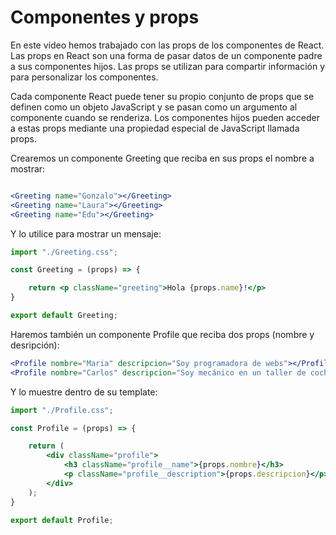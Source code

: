 # Componentes y props

En este vídeo hemos trabajado con las props de los componentes de React. Las props en React son una forma de pasar datos de un componente padre a sus componentes hijos. Las props se utilizan para compartir información y para personalizar los componentes.

Cada componente React puede tener su propio conjunto de props que se definen como un objeto JavaScript y se pasan como un argumento al componente cuando se renderiza. Los componentes hijos pueden acceder a estas props mediante una propiedad especial de JavaScript llamada props.

Crearemos un componente Greeting que reciba en sus props el nombre a mostrar:

```jsx

<Greeting name="Gonzalo"></Greeting>
<Greeting name="Laura"></Greeting>
<Greeting name="Edu"></Greeting>
```

Y lo utilice para mostrar un mensaje:

```jsx
import "./Greeting.css";

const Greeting = (props) => {

    return <p className="greeting">Hola {props.name}!</p>
}

export default Greeting;
```

Haremos también un componente Profile que reciba dos props (nombre y desripción):

```jsx
<Profile nombre="Maria" descripcion="Soy programadora de webs"></Profile>
<Profile nombre="Carlos" descripcion="Soy mecánico en un taller de coches"></Profile>
```

Y lo muestre dentro de su template:

```jsx
import "./Profile.css";

const Profile = (props) => {

    return (
        <div className="profile">
            <h3 className="profile__name">{props.nombre}</h3>
            <p className="profile__description">{props.descripcion}</p>
        </div>
    );
}

export default Profile;
```
